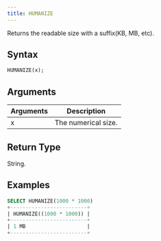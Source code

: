 ```yaml
---
title: HUMANIZE
---
```


Returns the readable size with a suffix(KB, MB, etc).

## Syntax

```sql
HUMANIZE(x);
```

## Arguments

| Arguments | Description                |
|-----------|----------------------------|
| x         | The numerical size.        |


## Return Type

String.

## Examples

```sql
SELECT HUMANIZE(1000 * 1000)
+-------------------------+
| HUMANIZE((1000 * 1000)) |
+-------------------------+
| 1 MB                    |
+-------------------------+
```
